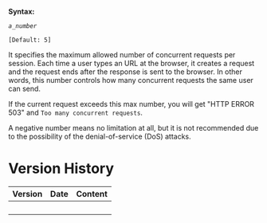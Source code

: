 **Syntax:**

<max-requests-per-session>*`a_number`*</max-requests-per-session>

`[Default: 5]`

It specifies the maximum allowed number of concurrent requests per
session. Each time a user types an URL at the browser, it creates a
request and the request ends after the response is sent to the browser.
In other words, this number controls how many concurrent requests the
same user can send.

If the current request exceeds this max number, you will get "HTTP ERROR
503" and `Too many concurrent requests`.

A negative number means no limitation at all, but it is not recommended
due to the possibility of the denial-of-service (DoS) attacks.

# Version History

| Version | Date | Content |
|---------|------|---------|
|         |      |         |
